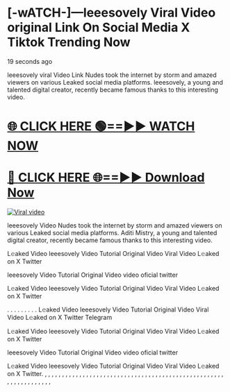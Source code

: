 #  [-wATCH-]—leeesovely Viral Video original Link On Social Media X Tiktok Trending Now





19 seconds ago


leeesovely viral Video Link Nudes took the internet by storm and amazed viewers on various Leaked social media platforms. leeesovely, a young and talented digital creator, recently became famous thanks to this interesting video.




<h1><a href="https://sports-cola-tv.blogspot.com/2025/01/gg.html" rel="nofollow">🌐 CLICK HERE 🟢==►► WATCH NOW</a></h1>


<h1><a href="https://sports-cola-tv.blogspot.com/2025/01/gg.html" rel="nofollow"> 🔴 CLICK HERE 🌐==►► Download Now</a></h1>


<p><a href="https://sports-cola-tv.blogspot.com/2025/01/gg.html" rel="nofollow"><img src="https://i.imgur.com/dJHk4Zq.gif" alt="Viral video"></a></p>

leeesovely Video Nudes took the internet by storm and amazed viewers on various Leaked social media platforms. Aditi Mistry, a young and talented digital creator, recently became famous thanks to this interesting video.

L𝚎aked Video leeesovely Video Tutorial Original Video Viral Video L𝚎aked on X Twitter

leeesovely Video Tutorial Original Video video oficial twitter

L𝚎aked Video leeesovely Video Tutorial Original Video Viral Video L𝚎aked on X Twitter

. . . . . . . . . L𝚎aked Video leeesovely Video Tutorial Original Video Viral Video L𝚎aked on X Twitter Telegram

L𝚎aked Video leeesovely Video Tutorial Original Video Viral Video L𝚎aked on X Twitter

leeesovely Video Tutorial Original Video video oficial twitter

L𝚎aked Video leeesovely Video Tutorial Original Video Viral Video L𝚎aked on X Twitter. , , , , , , , , , , , , , , , , , , , , , , , , , , , , , , , , , , , , , , , , , , , , , , , , , , , , , , , , , , , , , , , , ,
